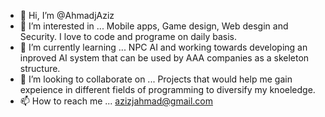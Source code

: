 - 👋 Hi, I’m @AhmadjAziz
- 👀 I’m interested in ... Mobile apps, Game design, Web desgin and Security. I love to code and programe on daily basis.
- 🌱 I’m currently learning ... NPC AI and working towards developing an inproved AI system that can be used by AAA companies as a skeleton structure.
- 💞️ I’m looking to collaborate on ... Projects that would help me gain expeience in different fields of programming to diversify my knoeledge.
- 📫 How to reach me ... azizjahmad@gmail.com

<!---
The respository is currently private as my projects are yet underway and cannot be disclosed for plagirsm reasons. Hopefully once I am done with my degree by May,
I will make efverything available for public use and experiments.
--->

